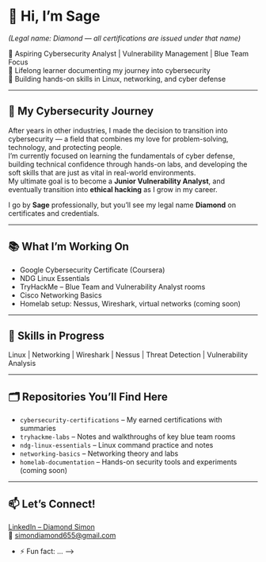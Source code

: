 # 👋 Hi, I’m Sage  
*(Legal name: Diamond — all certifications are issued under that name)*

🔐 Aspiring Cybersecurity Analyst | Vulnerability Management | Blue Team Focus  
🧠 Lifelong learner documenting my journey into cybersecurity  
💼 Building hands-on skills in Linux, networking, and cyber defense

---

## 🌟 My Cybersecurity Journey
After years in other industries, I made the decision to transition into cybersecurity — a field that combines my love for problem-solving, technology, and protecting people.  
I’m currently focused on learning the fundamentals of cyber defense, building technical confidence through hands-on labs, and developing the soft skills that are just as vital in real-world environments.  
My ultimate goal is to become a **Junior Vulnerability Analyst**, and eventually transition into **ethical hacking** as I grow in my career.

I go by **Sage** professionally, but you’ll see my legal name **Diamond** on certificates and credentials.

---

## 📚 What I’m Working On
- Google Cybersecurity Certificate (Coursera)
- NDG Linux Essentials
- TryHackMe – Blue Team and Vulnerability Analyst rooms
- Cisco Networking Basics  
- Homelab setup: Nessus, Wireshark, virtual networks (coming soon)

---

## 🧰 Skills in Progress
Linux | Networking | Wireshark | Nessus | Threat Detection | Vulnerability Analysis

---

## 🗂️ Repositories You’ll Find Here
- `cybersecurity-certifications` – My earned certifications with summaries  
- `tryhackme-labs` – Notes and walkthroughs of key blue team rooms  
- `ndg-linux-essentials` – Linux command practice and notes  
- `networking-basics` – Networking theory and labs  
- `homelab-documentation` – Hands-on security tools and experiments (coming soon)

---

## 📫 Let’s Connect!
[LinkedIn – Diamond Simon](https://www.linkedin.com/in/diamond-simon-56621036a/)  
📧 simondiamond655@gmail.com

- ⚡ Fun fact: ...
-->
